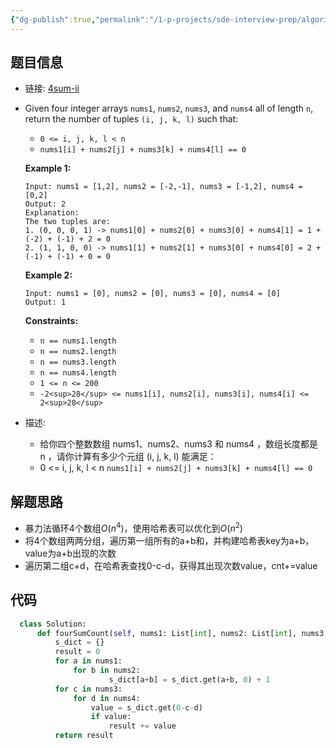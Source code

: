 ```yaml
---
{"dg-publish":true,"permalink":"/1-p-projects/sde-interview-prep/algorithms/leetcode/454-4-sum-ii/","tags":["Leetcode/Medium","Leetcode/代码随想录"],"noteIcon":"1"}
---
```


## 题目信息

- 链接: [4sum-ii](https://leetcode.cn/problems/4sum-ii/)
- Given four integer arrays `nums1`, `nums2`, `nums3`, and `nums4` all of length `n`, return the number of tuples `(i, j, k, l)` such that:
	- `0 <= i, j, k, l < n`
	- `nums1[i] + nums2[j] + nums3[k] + nums4[l] == 0`
  
  **Example 1:**
  
  ```
  Input: nums1 = [1,2], nums2 = [-2,-1], nums3 = [-1,2], nums4 = [0,2]
  Output: 2
  Explanation:
  The two tuples are:
  1. (0, 0, 0, 1) -> nums1[0] + nums2[0] + nums3[0] + nums4[1] = 1 + (-2) + (-1) + 2 = 0
  2. (1, 1, 0, 0) -> nums1[1] + nums2[1] + nums3[0] + nums4[0] = 2 + (-1) + (-1) + 0 = 0
  
  ```
  
  **Example 2:**
  
  ```
  Input: nums1 = [0], nums2 = [0], nums3 = [0], nums4 = [0]
  Output: 1
  
  ```
  
  **Constraints:**
	- `n == nums1.length`
	- `n == nums2.length`
	- `n == nums3.length`
	- `n == nums4.length`
	- `1 <= n <= 200`
	- `-2<sup>28</sup> <= nums1[i], nums2[i], nums3[i], nums4[i] <= 2<sup>28</sup>`
- 描述:
	- 给你四个整数数组 nums1、nums2、nums3 和 nums4 ，数组长度都是 n ，请你计算有多少个元组 (i, j, k, l) 能满足：
	- 0 <= i, j, k, l < n
	  `nums1[i] + nums2[j] + nums3[k] + nums4[l] == 0`

## 解题思路

- 暴力法循环4个数组$O(n^4)$，使用哈希表可以优化到$O(n^2)$
- 将4个数组两两分组，遍历第一组所有的a+b和，并构建哈希表key为a+b，value为a+b出现的次数
- 遍历第二组c+d，在哈希表查找0-c-d，获得其出现次数value，cnt+=value

## 代码

```python
  class Solution:
	  def fourSumCount(self, nums1: List[int], nums2: List[int], nums3: List[int], nums4: List[int]) -> int:
		  s_dict = {}
		  result = 0
		  for a in nums1:
			  for b in nums2:
					  s_dict[a+b] = s_dict.get(a+b, 0) + 1
		  for c in nums3:
			  for d in nums4:
				  value = s_dict.get(0-c-d)
				  if value:
					  result += value
		  return result
  ```